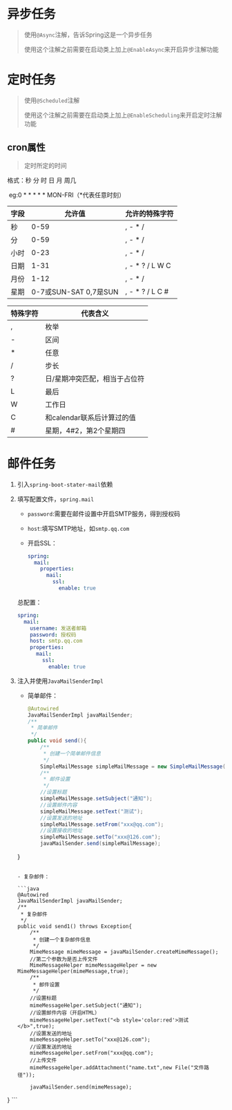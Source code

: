 # 异步任务

> 使用`@Async`注解，告诉Spring这是一个异步任务
>
> 使用这个注解之前需要在启动类上加上`@EnableAsync`来开启异步注解功能

#  定时任务

>  使用`@Scheduled`注解
>
> 使用这个注解之前需要在启动类上加上`@EnableScheduling`来开启定时注解功能

## cron属性

>  定时所定的时间

格式：秒 分 时 日 月 周几

​			eg:0 * * * * * MON-FRI（*代表任意时刻）

| **字段** | **允许值**             | **允许的特殊字符** |
| -------- | ---------------------- | ------------------ |
| 秒       | 0-59                   | , -  * /           |
| 分       | 0-59                   | , -  * /           |
| 小时     | 0-23                   | , -  * /           |
| 日期     | 1-31                   | , -  * ? / L W C   |
| 月份     | 1-12                   | , -  * /           |
| 星期     | 0-7或SUN-SAT  0,7是SUN | , -  * ? / L C #   |

| **特殊字符** | **代表含义**                  |
| ------------ | ----------------------------- |
| ,            | 枚举                          |
| -            | 区间                          |
| *            | 任意                          |
| /            | 步长                          |
| ?            | 日/星期冲突匹配，相当于占位符 |
| L            | 最后                          |
| W            | 工作日                        |
| C            | 和calendar联系后计算过的值    |
| #            | 星期，4#2，第2个星期四        |

# 邮件任务

1. 引入`spring-boot-stater-mail`依赖

2. 填写配置文件，`spring.mail`

   - `password`:需要在邮件设置中开启SMTP服务，得到授权码

   - `host`:填写SMTP地址，如`smtp.qq.com`

   - 开启SSL：

     ```yml
     spring:
       mail:
         properties:
           mail:
             ssl:
               enable: true
     ```

   总配置：

   ```yml
   spring:
     mail:
       username: 发送者邮箱
       password: 授权码
       host: smtp.qq.com
       properties:
         mail:
           ssl:
             enable: true
   ```

3. 注入并使用`JavaMailSenderImpl`

   - 简单邮件：

     ```java
     @Autowired
     JavaMailSenderImpl javaMailSender;
     /**
      * 简单邮件
      */
     public void send(){
         /**
          * 创建一个简单邮件信息
          */
         SimpleMailMessage simpleMailMessage = new SimpleMailMessage();
         /**
          * 邮件设置
          */
         //设置标题
         simpleMailMessage.setSubject("通知");
         //设置邮件内容
         simpleMailMessage.setText("测试");
         //设置发送的地址
         simpleMailMessage.setFrom("xxx@qq.com");
         //设置接收的地址
         simpleMailMessage.setTo("xxx@126.com");
         javaMailSender.send(simpleMailMessage);
    }
     ```

   - 复杂邮件：
   
     ```java
     @Autowired
     JavaMailSenderImpl javaMailSender;
     /**
      * 复杂邮件
      */
     public void send1() throws Exception{
         /**
          * 创建一个复杂邮件信息
          */
         MimeMessage mimeMessage = javaMailSender.createMimeMessage();
         //第二个参数为是否上传文件
         MimeMessageHelper mimeMessageHelper = new MimeMessageHelper(mimeMessage,true);
         /**
          * 邮件设置
          */
         //设置标题
         mimeMessageHelper.setSubject("通知");
         //设置邮件内容（开启HTML）
         mimeMessageHelper.setText("<b style='color:red'>测试</b>",true);
         //设置发送的地址
         mimeMessageHelper.setTo("xxx@126.com");
         //设置发送的地址
         mimeMessageHelper.setFrom("xxx@qq.com");
         //上传文件
         mimeMessageHelper.addAttachment("name.txt",new File("文件路径"));
    
         javaMailSender.send(mimeMessage);
}
     ```
     
     
   
   

